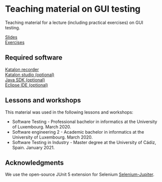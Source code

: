 # Teaching material on GUI testing

Teaching material for a lecture (including practical exercises) on GUI testing.

[Slides](https://github.com/ssegura/GUITesting/raw/master/Slides.pdf)  
[Exercises](https://github.com/ssegura/GUITesting/raw/master/Exercises.pdf)    

## Required software 
[Katalon recorder](https://www.katalon.com/katalon-recorder-ide/)  
[Katalon studio (optional)](https://www.katalon.com/katalon-studio/)  
[Java SDK (optional)](https://www.oracle.com/java/technologies/javase/javase-jdk8-downloads.html)  
[Eclipse IDE (optional)](https://www.eclipse.org/downloads/)  

## Lessons and workshops

This material was used in the following lessons and workshops:

* Software Testing - Professional bachelor in informatics at the University of Luxembourg. March 2020.
* Software engineering 2 - Academic bachelor in informatics at the University of Luxembourg. March 2020.
* Software Testing in Industry - Master degree at the University of Cádiz, Spain. January 2021.


## Acknowledgments 
We use the open-source JUnit 5 extension for Selenium [Selenium-Jupiter](https://github.com/bonigarcia/selenium-jupiter).
